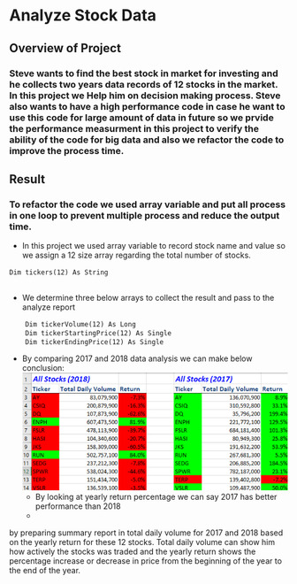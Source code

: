 # Analyze Stock Data
## Overview of Project
### Steve wants to find the best stock in market for investing and he collects two years data records of 12 stocks in the market. In this project we Help him on decision making process.  Steve also wants to have a high performance code in case he want to use this code for large amount of data in future so we prvide the performance measurment in this project to verify the ability of the code for big data and also we refactor the code to improve the process time.

## Result
### To refactor the code we used array variable and put all process in one loop to prevent multiple process and reduce the output time. 
- In this project we used array variable to record stock name and value so we assign a 12 size array regarding the total number of stocks.
```
Dim tickers(12) As String
        
```
- We determine three below arrays to collect the result and pass to the analyze report
``` 
    Dim tickerVolume(12) As Long
    Dim tickerStartingPrice(12) As Single
    Dim tickerEndingPrice(12) As Single
```
- By comparing 2017 and 2018 data analysis we can make below conclusion:
![Comparison_Chart](https://github.com/reza-ya57/Stock-analysis/blob/main/Resources/Performanc_Stock_Comparison.png)
    - By looking at yearly return percentage we can say 2017 has better performance than 2018
    - 
by preparing summary report in total daily volume for 2017 and 2018 based on the yearly return for these 12 stocks. Total daily volume can show him how actively the stocks was traded and the yearly return shows the percentage increase or decrease in price from the beginning of the year to the end of the year.

